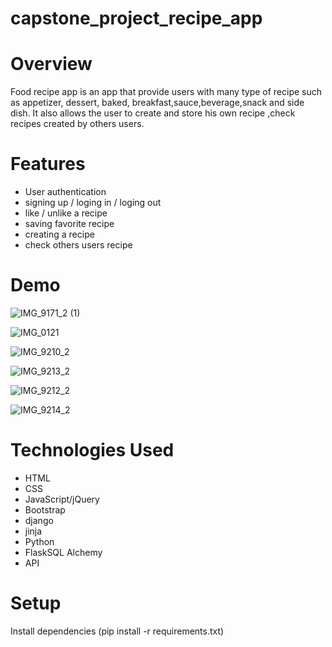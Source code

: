 # capstone_project_recipe_app
# Overview
Food recipe app is an app that provide users with many type of recipe such as appetizer, dessert, baked, breakfast,sauce,beverage,snack and side dish. It also allows the user to create and store his own recipe ,check recipes created by others users.   

# Features
- User authentication
- signing up / loging in / loging out 
- like / unlike a recipe
- saving favorite recipe
- creating a recipe
- check others users recipe

  
# Demo

![IMG_9171_2 (1)](https://github.com/Jojodechris/capstone_project_recipe_app/assets/123711200/a149dead-b478-4c16-9364-8216270690f6)

![IMG_0121](https://github.com/Jojodechris/capstone_project_recipe_app/assets/123711200/7cdbb7c7-66b0-4fa2-99da-de77f026fa4f)


![IMG_9210_2](https://github.com/Jojodechris/capstone_project_recipe_app/assets/123711200/a293ca64-6ce6-4d13-a151-5630a32c2a32)

![IMG_9213_2](https://github.com/Jojodechris/capstone_project_recipe_app/assets/123711200/ca9653a1-4a5a-45f1-8e6d-4cf28e7fe65d)


![IMG_9212_2](https://github.com/Jojodechris/capstone_project_recipe_app/assets/123711200/a3473dab-da71-4886-a6ca-0b115c261f9a)

![IMG_9214_2](https://github.com/Jojodechris/capstone_project_recipe_app/assets/123711200/e789a5f7-dca7-45d3-a70d-2da7b836179e)




# Technologies Used

- HTML
- CSS
- JavaScript/jQuery
- Bootstrap
- django
- jinja
- Python
-  FlaskSQL Alchemy
- API

# Setup
Install dependencies (pip install -r requirements.txt)
